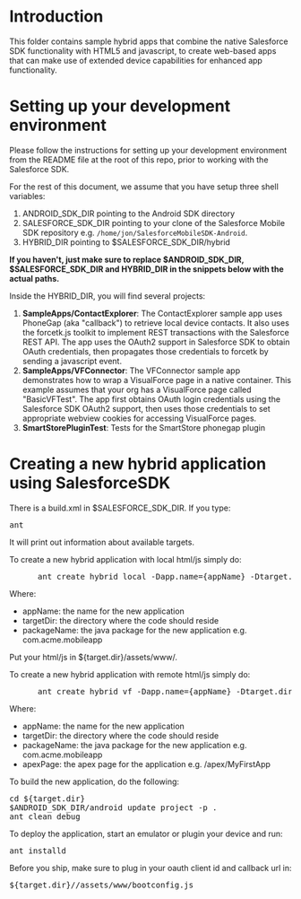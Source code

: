# Introduction

This folder contains sample hybrid apps that combine the native Salesforce SDK functionality with HTML5 and javascript, to create web-based apps that can make use of extended device capabilities for enhanced app functionality.

# Setting up your development environment

Please follow the instructions for setting up your development environment from the README file at the root of this repo, prior to working with the Salesforce SDK.

For the rest of this document, we assume that you have setup three shell variables:

1. ANDROID_SDK_DIR pointing to the Android SDK directory
2. SALESFORCE_SDK_DIR pointing to your clone of the Salesforce Mobile SDK repository e.g. `/home/jon/SalesforceMobileSDK-Android`.
3. HYBRID_DIR pointing to $SALESFORCE_SDK_DIR/hybrid

**If you haven't, just make sure to replace $ANDROID_SDK_DIR, $SALESFORCE_SDK_DIR and HYBRID_DIR in the snippets below with the actual paths.**

Inside the HYBRID_DIR, you will find several projects:
1.  **SampleApps/ContactExplorer**: The ContactExplorer sample app uses PhoneGap (aka "callback") to retrieve local device contacts.  It also uses the forcetk.js toolkit to implement REST transactions with the Salesforce REST API.  The app uses the OAuth2 support in Salesforce SDK to obtain OAuth credentials, then propagates those credentials to forcetk by sending a javascript event.
2. **SampleApps/VFConnector**: The VFConnector sample app demonstrates how to wrap a VisualForce page in a native container.  This example assumes that your org has a VisualForce page called "BasicVFTest".  The app first obtains OAuth login credentials using the Salesforce SDK OAuth2 support, then uses those credentials to set appropriate webview cookies for accessing VisualForce pages.  
3. **SmartStorePluginTest**: Tests for the SmartStore phonegap plugin

# Creating a new hybrid application using SalesforceSDK

There is a build.xml in $SALESFORCE_SDK_DIR.
If you type:
<pre>
ant
</pre>

It will print out information about available targets.

To create a new hybrid application with local html/js simply do:
<pre>
      ant create_hybrid_local -Dapp.name={appName} -Dtarget.dir={targetDir} -Dpackage.name={packageName}
</pre>

Where:
* appName: the name for the new application 
* targetDir: the directory where the code should reside 
* packageName: the java package for the new application e.g. com.acme.mobileapp

Put your html/js in ${target.dir}/assets/www/.

To create a new hybrid application with remote html/js simply do:
<pre>
      ant create_hybrid_vf -Dapp.name={appName} -Dtarget.dir={targetDir} -Dpackage.name={packageName} -Dapex.page={apexPage}
</pre>

Where:
* appName: the name for the new application 
* targetDir: the directory where the code should reside 
* packageName: the java package for the new application e.g. com.acme.mobileapp
* apexPage: the apex page for the application e.g. /apex/MyFirstApp

To build the new application, do the following:
<pre>
cd ${target.dir}
$ANDROID_SDK_DIR/android update project -p .
ant clean debug
</pre>

To deploy the application, start an emulator or plugin your device and run:
<pre>
ant installd
</pre>

Before you ship, make sure to plug in your oauth client id and callback url in:
<pre>
${target.dir}//assets/www/bootconfig.js
</pre>
